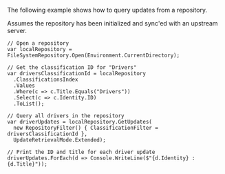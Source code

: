 The following example shows how to query updates from a repository.

Assumes the repository has been initialized and sync'ed with an upstream server.
```
// Open a repository
var localRepository = FileSystemRepository.Open(Environment.CurrentDirectory);

// Get the classification ID for "Drivers"
var driversClassificationId = localRepository
  .ClassificationsIndex
  .Values
  .Where(c => c.Title.Equals("Drivers"))
  .Select(c => c.Identity.ID)
  .ToList();

// Query all drivers in the repository
var driverUpdates = localRepository.GetUpdates(
  new RepositoryFilter() { ClassificationFilter = driversClassificationId },
  UpdateRetrievalMode.Extended);
            
// Print the ID and title for each driver update
driverUpdates.ForEach(d => Console.WriteLine($"{d.Identity} : {d.Title}"));
```
